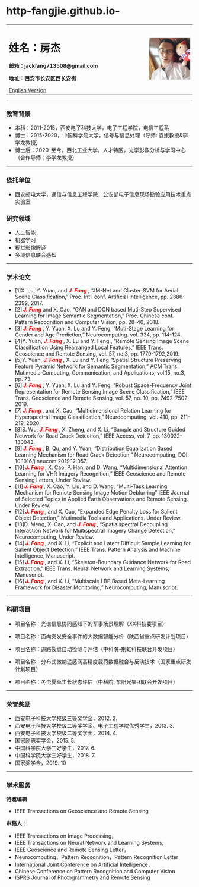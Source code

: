 # http-fangjie.github.io-
<div>
<table border="0">
  <tr>
    <td width="75%">
      <h1>姓名：房杰</h1>
      <p><b>邮箱：jackfang713508@gmail.com</b></p>
      <p><b>地址：西安市长安区西长安街 </b></p>
      <a href="/index-en.md">English Version</a>
    </td>
    <td width="25%">
      <img src="JackFang.jpg" width="100%">
    </td>
  </tr>
</table>
</div>

---

### 教育背景

- 本科：2011-2015，西安电子科技大学，电子工程学院，电信工程系 
- 博士：2015-2020，中国科学院大学，信号与信息处理（导师: 袁媛教授&李学龙教授） 
- 博士后：2020-至今，西北工业大学，人才特区，光学影像分析与学习中心（合作导师：李学龙教授）

---
### 依托单位
- 西安邮电大学，通信与信息工程学院，公安部电子信息现场勘验应用技术重点实验室


### 研究领域

- 人工智能
- 机器学习
- 视觉影像解译
- 多域信息联合感知

---


### 学术论文

- [1]X. Lu, Y. Yuan, and ***<font color=red> J. Fang </font>***, “JM-Net and Cluster-SVM for Aerial Scene Classification,” Proc. Int’l conf. Artificial Intelligence, pp. 2386-2392, 2017. 
- [2]***<font color=red> J. Fang </font>*** and X. Cao, “GAN and DCN based Muti-Step Supervised Learning for Image Semantic Segmentation,” Proc. Chinese conf. Pattern Recognition and Computer Vision, pp. 28-40, 2018. 
- [3]***<font color=red> J. Fang </font>***, Y. Yuan, X. Lu and Y. Feng, “Muti-Stage Learning for Gender and Age Prediction,” Neurocomputing. vol. 334, pp. 114-124.
- [4]Y. Yuan, ***<font color=red> J. Fang </font>***, X. Lu and Y. Feng., “Remote Sensing Image Scene Classification Using Rearranged Local Features,” IEEE Trans. Geoscience and Remote Sensing, vol. 57, no.3, pp. 1779-1792,2019. 
- [5]Y. Yuan, ***<font color=red> J. Fang </font>***, X. Lu and Y. Feng “Spatial Structure Preserving Feature Pyramid Network for Semantic Segmentation,” ACM Trans. Mutimedia Computing, Communication, and Applications, vol.15, no.3, pp. 73. 
- [6]***<font color=red> J. Fang </font>***, Y. Yuan, X. Lu and Y. Feng, “Robust Space-Frequency Joint Representation for Remote Sensing Image Scene Classification,” IEEE Trans. Geoscience and Remote Sensing, vol. 57, no. 10, pp. 7492-7502, 2019. 
- [7]***<font color=red> J. Fang </font>***, and X. Cao, “Multidimensional Relation Learning for Hyperspectral Image Classification,” Neurocomputing, vol. 410, pp. 211-219, 2020. 
- [8]S. Wu, ***<font color=red> J. Fang </font>***, X. Zheng, and X. Li, “Sample and Structure Guided Network for Road Crack Detection,” IEEE Access, vol. 7, pp. 130032-130043. 
- [9]***<font color=red> J. Fang </font>***, B. Qu, and Y. Yuan, “Distribution Equalization Based Learning Mechanism for Road Crack Detection,” Neurocomputing, DOI: 10.1016/j.neucom.2019.12.057. 
- [10]***<font color=red> J. Fang </font>***, X. Cao, P. Han, and D. Wang, “Multidimensional Attention Learning for VHR Imagery Recognition,” IEEE Geoscience and Remote Sensing Letters, Under Review. 
- [11]***<font color=red> J. Fang </font>***, X. Cao, Y. Liu, and D. Wang, “Multi-Task Learning Mechanism for Remote Sensing Image Motion Deblurring” IEEE Journal of Selected Topics in Applied Earth Observations and Remote Sensing. Under Review. 
- [12]***<font color=red> J. Fang </font>***, and X. Cao, “Expanded Edge Penalty Loss for Salient Object Detection,” Mutimedia Tools and Applications. Under Review. 
- [13]D. Meng, X. Cao, and ***<font color=red> J. Fang </font>***, “Spatialspectral Decoupling Interaction Network for Multispectral Imagery Change Detection,” Neurocomputing, Under Review. 
- [14]***<font color=red> J. Fang </font>***, and X. Li, “Explicit and Latent Difficult Sample Learning for Salient Object Detection,” IEEE Trans. Pattern Analysis and Machine Intelligence, Manuscript. 
- [15]***<font color=red> J. Fang </font>***, and X. Li, “Skeleton-Boundary Guidance Network for Road Extraction,” IEEE Trans. Neural Network and Learning Systems, Manuscript. 
- [16]***<font color=red> J. Fang </font>***, and X. Li, “Multiscale LBP Based Meta-Learning Framework for Disaster Monitoring,” Neurocomputing, Manuscript.
             

---

### 科研项目
- 项目名称：光谱信息协同感知下的军事场景理解（XX科技委项目）

- 项目名称：面向突发安全事件的大数据智能分析（陕西省重点研发计划项目） 
   
- 项目名称：道路裂缝自动检测与评估（中科院-荆虹科技联合开发项目） 
    
- 项目名称：分布式微纳遥感网高精度载荷数据融合与反演技术（国家重点研发计划项目）
   
- 项目名称：冬虫夏草生长状态评估（中科院-东阳光集团联合开发项目）
   
---
### 荣誉奖励
-  西安电子科技大学校级三等奖学金，2012. 2.
-  西安电子科技大学校级二等奖学金、电子工程学院优秀学生，2013. 3. 
-  西安电子科技大学校级二等奖学金，2014. 4. 
-  国家励志奖学金，2015. 5. 
-  中国科学院大学三好学生，2017. 6. 
-  中国科学院大学三好学生，2018. 7.
-  国家奖学金，2019. 10

---

### 学术服务

**特邀编辑** 
- IEEE Transactions on Geoscience and Remote Sensing 

**审稿人**： 
- IEEE Transactions on Image Processing，
- IEEE Transactions on Neural Network and Learning Systems,
- IEEE Geoscience and Remote Sensing Letter，
- Neurocomputing，Pattern Recognition，Pattern Recognition Letter
- International Joint Conference on Artificial Intelligence，
- Chinese Conference on Pattern Recognition and Computer Vision
- ISPRS Journal of Photogrammetry and Remote Sensing

 


